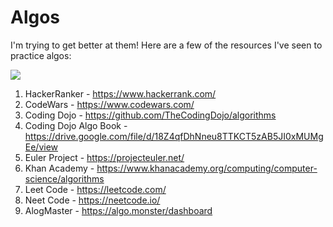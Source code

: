 # Algos

I'm trying to get better at them! Here are a few of the resources I've seen to practice algos:

![](https://github.com/lisabroadhead/lisabroadhead/blob/main/lisa.png) 

1. HackerRanker - https://www.hackerrank.com/
2. CodeWars - https://www.codewars.com/
3. Coding Dojo - https://github.com/TheCodingDojo/algorithms
4. Coding Dojo Algo Book - https://drive.google.com/file/d/18Z4qfDhNneu8TTKCT5zAB5JI0xMUMgEe/view
5. Euler Project - https://projecteuler.net/
6. Khan Academy - https://www.khanacademy.org/computing/computer-science/algorithms
7. Leet Code - https://leetcode.com/
8. Neet Code - https://neetcode.io/
9. AlogMaster - https://algo.monster/dashboard
